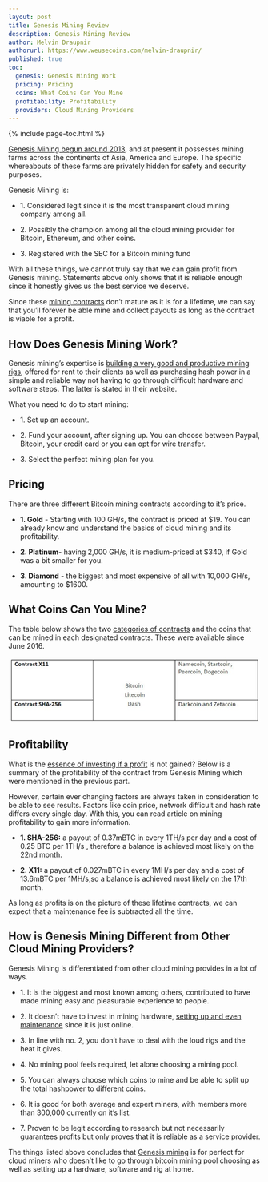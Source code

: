 ```yaml
---
layout: post
title: Genesis Mining Review
description: Genesis Mining Review
author: Melvin Draupnir
authorurl: https://www.weusecoins.com/melvin-draupnir/
published: true
toc:
  genesis: Genesis Mining Work
  pricing: Pricing
  coins: What Coins Can You Mine
  profitability: Profitability
  providers: Cloud Mining Providers
---
```


{% include page-toc.html %}

<p><a href="/http://geni.us/genesismining">Genesis Mining begun around 2013</a>, and at present it possesses mining farms across the continents of Asia, America and Europe. The specific whereabouts of these farms are privately hidden for safety and security purposes.</p>
 
<p>Genesis Mining is:</p>
<ul>
<li><p>1. Considered legit since it is the most transparent cloud mining company among all.</p></li>
<li><p>2. Possibly the champion among all the cloud mining provider for Bitcoin, Ethereum, and other coins.</p></li>
<li><p>3. Registered with the SEC for a Bitcoin mining fund</p></li>
</ul>
<p>With all these things, we cannot truly say that we can gain profit from Genesis mining. Statements above only shows that it is reliable enough since it honestly gives us the best service we deserve.</p>
 
<p>Since these <a href="/bitcoin-predictions-from-reserve-bank-of-india">mining contracts</a> don’t mature as it is for a lifetime, we can say that you’ll forever be able mine and collect payouts as long as the contract is viable for a profit.</p>
 
<h2 id="genesis">How Does Genesis Mining Work?</h2>

<p>Genesis mining’s expertise is <a href="/why-bitcoin-bill-of-north-dakota-is-failure">building a very good and productive mining rigs</a>, offered for rent to their clients as well as purchasing hash power in a simple and reliable way not having to go through difficult hardware and software steps. The latter is stated in their website.</p>
 
What you need to do to start mining:
<ul>
<li><p>1. Set up an account.</p></li>
<li><p>2. Fund your account, after signing up. You can choose between Paypal, Bitcoin, your credit card or you can opt for wire transfer.</p></li>
<li><p>3. Select the perfect mining plan for you.</p></li>
</ul>
<h2 id="pricing">Pricing</h2>

<p>There are three different Bitcoin mining contracts according to it’s price.</p>
<ul>
<li><p><strong>1. Gold</strong> - Starting with 100 GH/s, the contract is priced at $19. You can already know and understand the basics of cloud mining and its profitability.</p></li>
<li><p><strong>2. Platinum</strong>- having 2,000 GH/s, it is medium-priced at $340, if Gold was a bit smaller for you.</p></li>
<li><p><strong>3. Diamond</strong> - the biggest and most expensive of all with 10,000 GH/s, amounting to $1600.</p></li>
</ul>
<h2 id="coins">What Coins Can You Mine?</h2>

<p>The table below shows the two <a href="/beijing-threatens-shut-down-bitcoin-exchanges">categories of contracts</a> and the coins that can be mined in each designated contracts. These were available since June 2016.</p>

<p><center><img src="/images/genesis-review-1.jpg" alt="genesis mining review"/></center></p>

<h2 id="profitability">Profitability</h2>

<p>What is the <a href="/bitcoin-gambling-investments-512">essence of investing if a profit</a> is not gained? Below is a summary of the profitability of the contract from Genesis Mining which were mentioned in the previous part.</p>

<p>However, certain ever changing factors are always taken in consideration to be able to see results. Factors like coin price, network difficult and hash rate differs every single day. With this, you can read article on mining profitability to gain more information.</p>
<ul>
<li><p><strong>1. SHA-256:</strong> a payout of 0.37mBTC in every 1TH/s per day and a cost of 0.25 BTC per 1TH/s , therefore a balance is achieved most likely on the 22nd month.</p></li>
<li><p><strong>2. X11:</strong> a payout of 0.027mBTC in every 1MH/s per day and a cost of 13.6mBTC per 1MH/s,so a balance is achieved most likely on the 17th month.</p></li>
</ul>
<p>As long as profits is on the picture of these lifetime contracts, we can expect that a maintenance fee is subtracted all the time.</p>

<h2 id="providers">How is Genesis Mining Different from Other Cloud Mining Providers?</h2>
 
<p>Genesis Mining is differentiated from other cloud mining provides in a lot of ways.</p>
<ul>
<li><p>1. It is the biggest and most known among others, contributed to have made mining easy and pleasurable experience to people.</p></li>
<li><p>2. It doesn’t have to invest in mining hardware, <a href="/bitcoinminer/blob/gh-pages/_posts/2017-02-14-irb-warns-against-bitcoin-breaks-usd-1000">setting up and even maintenance</a> since it is just online.</p></li>
<li><p>3. In line with no. 2, you don’t have to deal with the loud rigs and the heat it gives.</p></li>
<li><p>4. No mining pool feels required, let alone choosing a mining pool.</p></li>
<li><p>5. You can always choose which coins to mine and be able to split up the total hashpower to different coins.</p></li>
<li><p>6. It is good for both average and expert miners, with members more than 300,000 currently on it’s list.</p></li>
<li><p>7. Proven to be legit according to research but not necessarily guarantees profits but only proves that it is reliable as a service provider.</p></li>
</ul>
<p>The things listed above concludes that <a href="/what-is-bitcoin-mining-and-how-to-be-a-bitcoin-miner">Genesis mining</a> is for perfect for cloud miners who doesn’t like to go through bitcoin mining pool choosing as well as setting up a hardware, software and rig at home.</p>
